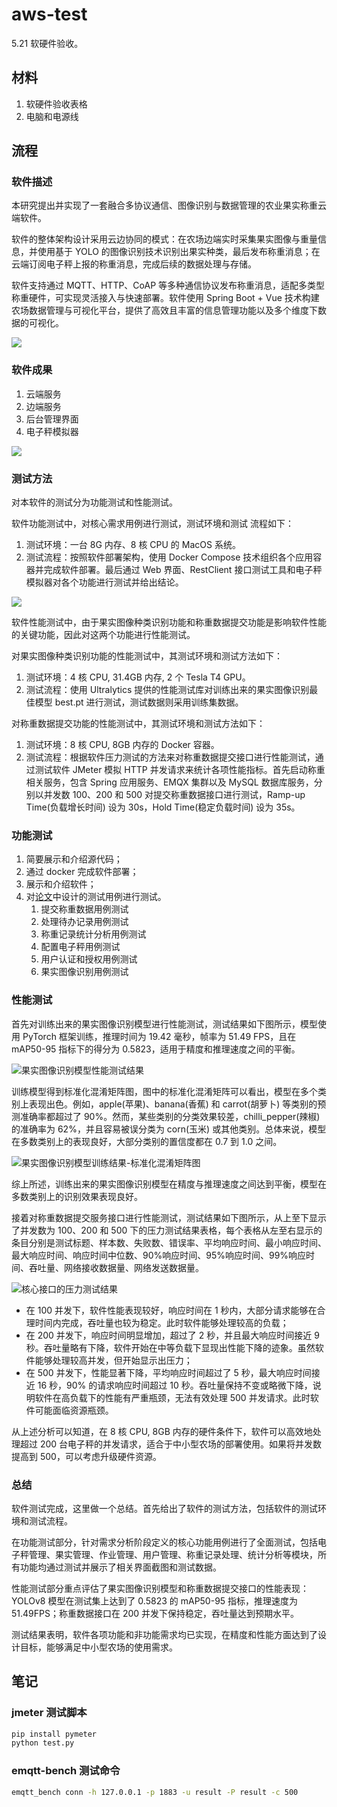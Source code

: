 # aws-test

5.21 软硬件验收。

## 材料

1. 软硬件验收表格
2. 电脑和电源线

## 流程

### 软件描述

本研究提出并实现了一套融合多协议通信、图像识别与数据管理的农业果实称重云端软件。

软件的整体架构设计采用云边协同的模式：在农场边端实时采集果实图像与重量信息，并使用基于 YOLO 的图像识别技术识别出果实种类，最后发布称重消息；在云端订阅电子秤上报的称重消息，完成后续的数据处理与存储。

软件支持通过 MQTT、HTTP、CoAP 等多种通信协议发布称重消息，适配多类型称重硬件，可实现灵活接入与快速部署。软件使用 Spring Boot + Vue 技术构建农场数据管理与可视化平台，提供了高效且丰富的信息管理功能以及多个维度下数据的可视化。

![](../../design/out/软件部署架构图.png)

### 软件成果

1. 云端服务
2. 边端服务
3. 后台管理界面
4. 电子秤模拟器

![](../../result/reqs.png)

### 测试方法

对本软件的测试分为功能测试和性能测试。

软件功能测试中，对核心需求用例进行测试，测试环境和测试
流程如下：

1. 测试环境：一台 8G 内存、8 核 CPU 的 MacOS 系统。
2. 测试流程：按照软件部署架构，使用 Docker Compose 技术组织各个应用容器并完成软件部署。最后通过 Web 界面、RestClient 接口测试工具和电子秤模拟器对各个功能进行测试并给出结论。

![](../../result/docker.png)

软件性能测试中，由于果实图像种类识别功能和称重数据提交功能是影响软件性能的关键功能，因此对这两个功能进行性能测试。

对果实图像种类识别功能的性能测试中，其测试环境和测试方法如下：

1. 测试环境：4 核 CPU, 31.4GB 内存, 2 个 Tesla T4 GPU。
2. 测试流程：使用 Ultralytics 提供的性能测试库对训练出来的果实图像识别最佳模型 best.pt 进行测试，测试数据则采用训练集数据。

对称重数据提交功能的性能测试中，其测试环境和测试方法如下：

1. 测试环境：8 核 CPU, 8GB 内存的 Docker 容器。
2. 测试流程：根据软件压力测试的方法来对称重数据提交接口进行性能测试，通过测试软件 JMeter 模拟 HTTP 并发请求来统计各项性能指标。首先启动称重相关服务，包含 Spring 应用服务、EMQX 集群以及 MySQL 数据库服务，分别以并发数 100、200 和 500 对提交称重数据接口进行测试，Ramp-up Time(负载增长时间) 设为 30s，Hold Time(稳定负载时间) 设为 35s。

### 功能测试

1. 简要展示和介绍源代码；
2. 通过 docker 完成软件部署；
3. 展示和介绍软件；
4. 对[论文](../../thesis/out/main.pdf)中设计的测试用例进行测试。
   1. 提交称重数据用例测试
   2. 处理待办记录用例测试
   3. 称重记录统计分析用例测试
   4. 配置电子秤用例测试
   5. 用户认证和授权用例测试
   6. 果实图像识别用例测试

### 性能测试

首先对训练出来的果实图像识别模型进行性能测试，测试结果如下图所示，模型使用 PyTorch 框架训练，推理时间为 19.42 毫秒，帧率为 51.49 FPS，且在 mAP50-95 指标下的得分为 0.5823，适用于精度和推理速度之间的平衡。

![果实图像识别模型性能测试结果](../../source/aws-img/yolov8/benchmark.png)

训练模型得到标准化混淆矩阵图，图中的标准化混淆矩阵可以看出，模型在多个类别上表现出色。例如，apple(苹果)、banana(香蕉) 和 carrot(胡萝卜) 等类别的预测准确率都超过了 90%。然而，某些类别的分类效果较差，chilli_pepper(辣椒)的准确率为 62%，并且容易被误分类为 corn(玉米) 或其他类别。总体来说，模型在多数类别上的表现良好，大部分类别的置信度都在 0.7 到 1.0 之间。

![果实图像识别模型训练结果-标准化混淆矩阵图](../../source/aws-img/yolov8/out/image/confusion_matrix_normalized.png)

综上所述，训练出来的果实图像识别模型在精度与推理速度之间达到平衡，模型在多数类别上的识别效果表现良好。

接着对称重数据提交服务接口进行性能测试，测试结果如下图所示，从上至下显示了并发数为 100、200 和 500 下的压力测试结果表格，每个表格从左至右显示的条目分别是测试标题、样本数、失败数、错误率、平均响应时间、最小响应时间、最大响应时间、响应时间中位数、90%响应时间、95%响应时间、99%响应时间、吞吐量、网络接收数据量、网络发送数据量。

![核心接口的压力测试结果](../../source/aws-test/jmeter-test-result.png)

- 在 100 并发下，软件性能表现较好，响应时间在 1 秒内，大部分请求能够在合理时间内完成，吞吐量也较为稳定。此时软件能够处理较高的负载；
- 在 200 并发下，响应时间明显增加，超过了 2 秒，并且最大响应时间接近 9 秒。吞吐量略有下降，软件开始在中等负载下显现出性能下降的迹象。虽然软件能够处理较高并发，但开始显示出压力；
- 在 500 并发下，性能显著下降，平均响应时间超过了 5 秒，最大响应时间接近 16 秒，90% 的请求响应时间超过 10 秒。吞吐量保持不变或略微下降，说明软件在高负载下的性能有严重瓶颈，无法有效处理 500 并发请求。此时软件可能面临资源瓶颈。

从上述分析可以知道，在 8 核 CPU, 8GB 内存的硬件条件下，软件可以高效地处理超过 200 台电子秤的并发请求，适合于中小型农场的部署使用。如果将并发数提高到 500，可以考虑升级硬件资源。

### 总结

软件测试完成，这里做一个总结。首先给出了软件的测试方法，包括软件的测试环境和测试流程。

在功能测试部分，针对需求分析阶段定义的核心功能用例进行了全面测试，包括电子秤管理、果实管理、作业管理、用户管理、称重记录处理、统计分析等模块，所有功能均通过测试并展示了相关界面截图和测试数据。

性能测试部分重点评估了果实图像识别模型和称重数据提交接口的性能表现：YOLOv8 模型在测试集上达到了 0.5823 的 mAP50-95 指标，推理速度为 51.49FPS；称重数据接口在 200 并发下保持稳定，吞吐量达到预期水平。

测试结果表明，软件各项功能和非功能需求均已实现，在精度和性能方面达到了设计目标，能够满足中小型农场的使用需求。

## 笔记

### jmeter 测试脚本

```sh
pip install pymeter
python test.py
```

### emqtt-bench 测试命令

```sh
emqtt_bench conn -h 127.0.0.1 -p 1883 -u result -P result -c 500
```
